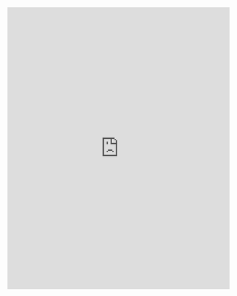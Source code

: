 <iframe src="https://scribehow.com/embed/Creating_a_New_Project_in_Run_Step-by-Step_Guide__prpLaxZaQMO8MgU0VtXzcA?as=scrollable" width="100%" height="640" allowfullscreen frameborder="0"></iframe>